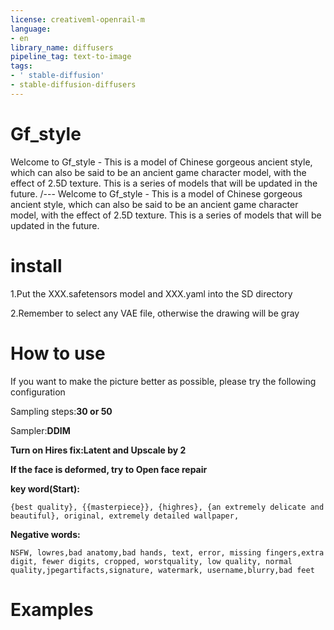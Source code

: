 ```yaml
---
license: creativeml-openrail-m
language:
- en
library_name: diffusers
pipeline_tag: text-to-image
tags:
- ' stable-diffusion'
- stable-diffusion-diffusers
---
```

# Gf_style

Welcome to Gf_style - This is a model of Chinese gorgeous ancient style, which can also be said to be an ancient game character model, with the effect of 2.5D texture. This is a series of models that will be updated in the future.
/---
Welcome to Gf_style - This is a model of Chinese gorgeous ancient style, which can also be said to be an ancient game character model, with the effect of 2.5D texture. This is a series of models that will be updated in the future.

# install

1.Put the XXX.safetensors model and XXX.yaml into the SD directory

2.Remember to select any VAE file, otherwise the drawing will be gray

# How to use

If you want to make the picture better as possible, please try the following configuration

Sampling steps:**30 or 50**

Sampler:**DDIM**

**Turn on Hires fix:Latent and Upscale by 2**

**If the face is deformed, try to Open face repair**

**key word(Start):**
```
{best quality}, {{masterpiece}}, {highres}, {an extremely delicate and beautiful}, original, extremely detailed wallpaper,
```

**Negative words:**
```
NSFW, lowres,bad anatomy,bad hands, text, error, missing fingers,extra digit, fewer digits, cropped, worstquality, low quality, normal quality,jpegartifacts,signature, watermark, username,blurry,bad feet
```

# Examples


